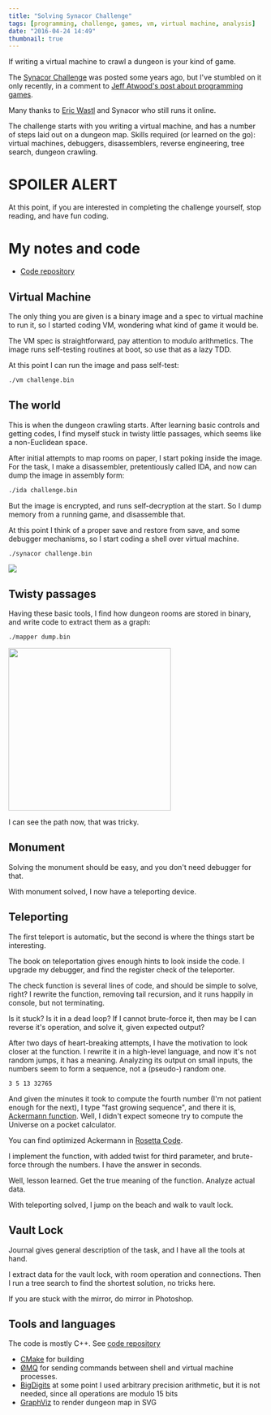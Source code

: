 ```yaml
---
title: "Solving Synacor Challenge"
tags: [programming, challenge, games, vm, virtual machine, analysis]
date: "2016-04-24 14:49"
thumbnail: true
---
```


If writing a virtual machine to crawl a dungeon is your kind of game.

The [Synacor Challenge][CHALLENGE] was posted some years ago, but I've stumbled on it only recently, in a comment to [Jeff Atwood's post about programming games][CODING-HORROR].

Many thanks to [Eric Wastl][ERICWASTL] and Synacor who still runs it online.

The challenge starts with you writing a virtual machine, and has a number of steps laid out on a dungeon map. Skills required (or learned on the go): virtual machines, debuggers, disassemblers, reverse engineering, tree search, dungeon crawling.


# SPOILER ALERT

At this point, if you are interested in completing the challenge yourself, stop reading, and have fun coding.


# My notes and code

* [Code repository](https://github.com/paiv/synacor-challenge)


Virtual Machine
---------------

The only thing you are given is a binary image and a spec to virtual machine to run it, so I started coding VM, wondering what kind of game it would be.

The VM spec is straightforward, pay attention to modulo arithmetics. The image runs self-testing routines at boot, so use that as a lazy TDD.

At this point I can run the image and pass self-test:

```sh
./vm challenge.bin
```

The world
---------

This is when the dungeon crawling starts. After learning basic controls and getting codes, I find myself stuck in twisty little passages, which seems like a non-Euclidean space.

After initial attempts to map rooms on paper, I start poking inside the image. For the task, I make a disassembler, pretentiously called IDA, and now can dump the image in assembly form:

```sh
./ida challenge.bin
```

But the image is encrypted, and runs self-decryption at the start. So I dump memory from a running game, and disassemble that.

At this point I think of a proper save and restore from save, and some debugger mechanisms, so I start coding a shell over virtual machine.

```sh
./synacor challenge.bin
```

<img src="{% include page_assets %}/save-load.gif" />


Twisty passages
---------------

Having these basic tools, I find how dungeon rooms are stored in binary, and write code to extract them as a graph:

```sh
./mapper dump.bin
```

<img src="{% include page_assets %}/map.svg" width="320" />


I can see the path now, that was tricky.


Monument
--------

Solving the monument should be easy, and you don't need debugger for that.

With monument solved, I now have a teleporting device.


Teleporting
-----------

The first teleport is automatic, but the second is where the things start be interesting.

The book on teleportation gives enough hints to look inside the code. I upgrade my debugger, and find the register check of the teleporter.

The check function is several lines of code, and should be simple to solve, right? I rewrite the function, removing tail recursion, and it runs happily in console, but not terminating.

Is it stuck? Is it in a dead loop? If I cannot brute-force it, then may be I can reverse it's operation, and solve it, given expected output?

After two days of heart-breaking attempts, I have the motivation to look closer at the function. I rewrite it in a high-level language, and now it's not random jumps, it has a meaning. Analyzing its output on small inputs, the numbers seem to form a sequence, not a (pseudo-) random one.

    3 5 13 32765

And given the minutes it took to compute the fourth number (I'm not patient enough for the next), I type "fast growing sequence", and there it is, [Ackermann function][ACKERMANN]. Well, I didn't expect someone try to compute the Universe on a pocket calculator.

You can find optimized Ackermann in [Rosetta Code][ROSETTA-ACK].

I implement the function, with added twist for third parameter, and brute-force through the numbers. I have the answer in seconds.

Well, lesson learned. Get the true meaning of the function. Analyze actual data.

With teleporting solved, I jump on the beach and walk to vault lock.


Vault Lock
----------

Journal gives general description of the task, and I have all the tools at hand.

I extract data for the vault lock, with room operation and connections. Then I run a tree search to find the shortest solution, no tricks here.

If you are stuck with the mirror, do mirror in Photoshop.


Tools and languages
-------------------

The code is mostly C++. See [code repository](https://github.com/paiv/synacor-challenge)


* [CMake][CMAKE] for building
* [ØMQ][ZEROMQ] for sending commands between shell and virtual machine processes.
* [BigDigits][BIGD] at some point I used arbitrary precision arithmetic, but it is not needed, since all operations are modulo 15 bits
* [GraphViz][WEBGVIZ] to render dungeon map in SVG



[CHALLENGE]: https://challenge.synacor.com/
[ERICWASTL]: https://twitter.com/ericwastl
[CODING-HORROR]: http://blog.codinghorror.com/heres-the-programming-game-you-never-asked-for/
[CMAKE]: https://cmake.org/
[ZEROMQ]: http://zeromq.org/
[BIGD]: http://www.di-mgt.com.au/bigdigits.html
[WEBGVIZ]: http://www.webgraphviz.com/
[ACKERMANN]: https://en.wikipedia.org/wiki/Ackermann_function
[ROSETTA-ACK]: https://rosettacode.org/wiki/Ackermann_function
